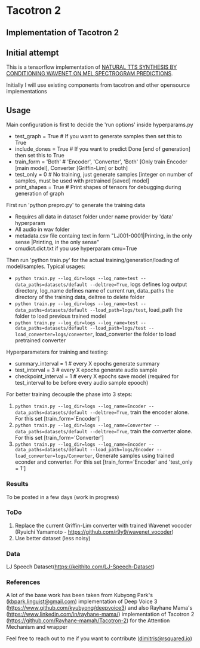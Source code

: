 # Tacotron 2

## Implementation of Tacotron 2

## Initial attempt

This is a tensorflow implementation of [NATURAL TTS SYNTHESIS BY CONDITIONING WAVENET ON MEL SPECTROGRAM PREDICTIONS](https://arxiv.org/pdf/1712.05884.pdf).

Initially I will use existing components from tacotron and other opensource implementations

## Usage

Main configuration is first to decide the 'run options' inside hyperparams.py
- test_graph = True # If you want to generate samples then set this to True
- include_dones = True # If you want to predict Done [end of generation] then set this to True
- train_form = 'Both' # 'Encoder', 'Converter', 'Both'  [Only train Encoder [main model], Converter [Griffin-Lim] or both]
- test_only = 0 # No training, just generate samples [integer on number of samples, must be used with pretrained [saved] model]
- print_shapes = True # Print shapes of tensors for debugging during generation of graph

First run 'python prepro.py' to generate the training data
- Requires all data in dataset folder under name provider by 'data' hyperparam
- All audio in wav folder
- metadata.csv file containg text in form "LJ001-0001|Printing, in the only sense |Printing, in the only sense"
- cmudict.dict.txt if you use hyperparam cmu=True

Then run 'python train.py' for the actual training/generation/loading of model/samples. Typical usages:
- ``` python train.py --log_dir=logs --log_name=test --data_paths=datasets/default --deltree=True ```, logs defines log output directory, log_name defines name of current run, data_paths the directory of the training data, deltree to delete folder
- ``` python train.py --log_dir=logs --log_name=test --data_paths=datasets/default --load_path=logs/test ```, load_path the folder to load previous trained model
- ``` python train.py --log_dir=logs --log_name=test --data_paths=datasets/default --load_path=logs/test --load_converter=logs/converter ```, load_converter the folder to load pretrained converter

Hyperparameters for training and testing:
- summary_interval = 1 # every X epochs generate summary
- test_interval = 3 # every X epochs generate audio sample
- checkpoint_interval = 1 # every X epochs save model (required for test_interval to be before every audio sample epooch)

For better training decouple the phase into 3 steps:
1. ``` python train.py --log_dir=logs --log_name=Encoder --data_paths=datasets/default --deltree=True ```, train the encoder alone. For this set [train_form='Encoder']
2. ``` python train.py --log_dir=logs --log_name=Converter --data_paths=datasets/default --deltree=True ```, train the converter alone. For this set [train_form='Converter']
3. ``` python train.py --log_dir=logs --log_name=Encoder --data_paths=datasets/default --load_path=logs/Encoder --load_converter=logs/Converter ```, Generate samples using trained econder and converter. For this set [train_form='Encoder' and 'test_only = 1']

### Results
To be posted in a few days (work in progress)

### ToDo
1. Replace the current Griffin-Lim converter with trained Wavenet vocoder (Ryuichi Yamamoto - https://github.com/r9y9/wavenet_vocoder)
2. Use better dataset (less noisy)

### Data

LJ Speech Dataset(https://keithito.com/LJ-Speech-Dataset)

### References

A lot of the base work has been taken from Kubyong Park's (kbpark.linguist@gmail.com) implementation of Deep Voice 3 (https://www.github.com/kyubyong/deepvoice3) and also Rayhane Mama's (https://www.linkedin.com/in/rayhane-mama/) implementation of Tacotron 2 (https://github.com/Rayhane-mamah/Tacotron-2) for the Attention Mechanism and wrapper

Feel free to reach out to me if you want to contribute (dimitris@rsquared.io)